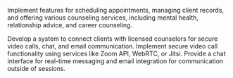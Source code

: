 Implement features for scheduling appointments, managing client records, and offering various counseling services, including mental health, relationship advice, and career counseling.

Develop a system to connect clients with licensed counselors for secure video calls, chat, and email communication.
Implement secure video call functionality using services like Zoom API, WebRTC, or Jitsi.
Provide a chat interface for real-time messaging and email integration for communication outside of sessions.
